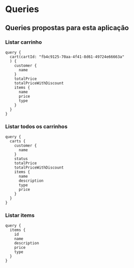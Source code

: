 # Queries

## Queries propostas para esta aplicação

### Listar carrinho

```
query {
  cart(cartId: "fb4c9125-70aa-4f41-8d61-49724e66663a"
  ) {
    customer {
      name
    }
    totalPrice
    totalPriceWithDiscount
    items {
      name
      price
      type
    }
  }
}
```

### Listar todos os carrinhos

```
query {
  carts {
    customer {
      name
    }
    status
    totalPrice
    totalPriceWithDiscount
    items {
      name
      description
      type
      price
    }
  }
}
```

### Listar items

```
query {
  items {
    id
    name
    description
    price
    type
  }
}
```
